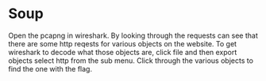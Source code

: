 # Soup

Open the pcapng in wireshark. By looking through the requests can see that there are some http reqests for various objects on the website. To get wireshark to decode what those objects are,  click file and then export objects select http from the sub menu. Click through the various objects to find the one with the flag. 
